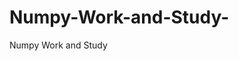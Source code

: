   # Numpy-Work-and-Study-
Numpy Work and Study 
                
                
              
                                  
                                    
                                                                                               
                                                                                                               
                                 
                                                                          
                         
                                       
                                         
               
                       
                 
             
